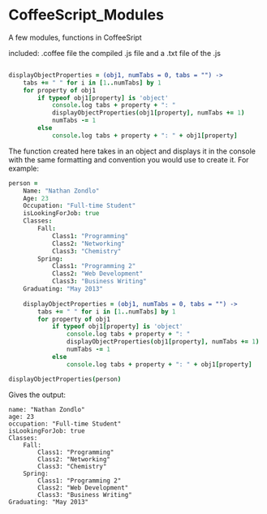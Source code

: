 CoffeeScript_Modules
====================

A few modules, functions in CoffeeSript

included:
	.coffee file
	the compiled .js file
	and a .txt file of the .js
	
	
```coffeescript

displayObjectProperties = (obj1, numTabs = 0, tabs = "") ->
    tabs += " " for i in [1..numTabs] by 1
    for property of obj1
        if typeof obj1[property] is 'object'
            console.log tabs + property + ": "
            displayObjectProperties(obj1[property], numTabs += 1)
            numTabs -= 1
        else
            console.log tabs + property + ": " + obj1[property]
```

The function created here takes in an object and displays it in the console with the same formatting and convention
you would use to create it. For example:
```coffeescript
person =
	Name: "Nathan Zondlo"
	Age: 23
	Occupation: "Full-time Student"
	isLookingForJob: true
	Classes:
		Fall:
			Class1: "Programming"
			Class2: "Networking"
			Class3: "Chemistry"
		Spring:
			Class1: "Programming 2"
			Class2: "Web Development"
			Class3: "Business Writing"
	Graduating: "May 2013"
	
	displayObjectProperties = (obj1, numTabs = 0, tabs = "") ->
		tabs += " " for i in [1..numTabs] by 1
		for property of obj1
        	if typeof obj1[property] is 'object'
            	console.log tabs + property + ": "
            	displayObjectProperties(obj1[property], numTabs += 1)
           		numTabs -= 1
       		else
				console.log tabs + property + ": " + obj1[property] 

displayObjectProperties(person)
```
Gives the output:

```
name: "Nathan Zondlo"
age: 23
occupation: "Full-time Student"
isLookingForJob: true
Classes:
	Fall:
		Class1: "Programming"
		Class2: "Networking"
		Class3: "Chemistry"
	Spring:
		Class1: "Programming 2"
		Class2: "Web Development"
		Class3: "Business Writing"
Graduating: "May 2013"
```  
  



